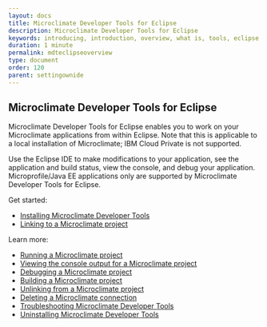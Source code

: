```yaml
---
layout: docs
title: Microclimate Developer Tools for Eclipse
description: Microclimate Developer Tools for Eclipse
keywords: introducing, introduction, overview, what is, tools, eclipse
duration: 1 minute
permalink: mdteclipseoverview
type: document
order: 120
parent: settingownide
---
```


## Microclimate Developer Tools for Eclipse

Microclimate Developer Tools for Eclipse enables you to work on your Microclimate applications from within Eclipse. Note that this is applicable to a local installation of Microclimate; IBM Cloud Private is not supported.  

Use the Eclipse IDE to make modifications to your application, see the application and build status, view the console, and debug your application.  Microprofile/Java EE applications only are supported by Microclimate Developer Tools for Eclipse.

Get started:
 * [Installing Microclimate Developer Tools](mdteclipseinstall)
 * [Linking to a Microclimate project](mdteclipselinkproject)

Learn more:
 * [Running a Microclimate project](mdteclipserunproject)
 * [Viewing the console output for a Microclimate project](mdteclipseconsoleview)
 * [Debugging a Microclimate project](mdteclipsedebugproject)
 * [Building a Microclimate project](mdteclipsebuildproject)
 * [Unlinking from a Microclimate project](mdteclipseunlinkproject)
 * [Deleting a Microclimate connection](mdteclipsedeleteconnection)
 * [Troubleshooting Microclimate Developer Tools](mdteclipsetroubleshooting)
 * [Uninstalling Microclimate Developer Tools](mdteclipseuninstall)

